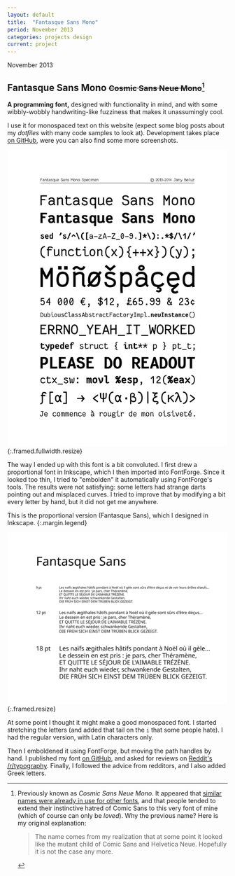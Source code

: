 ```yaml
---
layout: default
title:  "Fantasque Sans Mono"
period: November 2013
categories: projects design
current: project
---
```


<p class="meta margin time">November 2013</p>

Fantasque Sans Mono <small><del>Cosmic Sans Neue Mono</del>[^name]</small>
-------------------

[^name]:
    Previously known as *Cosmic Sans Neue Mono*. It appeared that [similar
    names were already in use for other
    fonts](https://github.com/belluzj/cosmic-sans-neue/issues/16), and that
    people tended to extend their instinctive hatred of Comic Sans to this very
    font of mine (which of course can only be *loved*). Why the previous name?
    Here is my original explanation:
    
    > The name comes from my realization that at some point it looked like the
    > mutant child of Comic Sans and Helvetica Neue. Hopefully it is not the
    > case any more.

**A programming font,**
designed with functionality in mind,
and with some wibbly-wobbly
handwriting-like fuzziness
that makes it unassumingly cool.

I use it for monospaced text on this website (expect some blog posts about my
*dotfiles* with many code samples to look at).  Development takes place [on
GitHub][fantasque-github], were you can also find some more screenshots.

![Specimen](/public/fantasquesansmono_text.svg){:.framed.fullwidth.resize}


The way I ended up with this font is a bit convoluted. I first drew a
proportional font in Inkscape, which I then imported into FontForge. Since it
looked too thin, I tried to "embolden" it automatically using FontForge's
tools. The results were not satisfying: some letters had strange darts pointing out and
misplaced curves. I tried to improve that by modifying a bit every letter by
hand, but it did not get me anywhere. 

This is the proportional version (Fantasque Sans), which I designed in Inkscape.
{:.margin.legend}

![Proportional font preview](/public/fantasquesans_text.svg){:.framed.resize}


At some point I thought it might make a good monospaced font. I started
stretching the letters (and added that tail on the `i` that some people hate).
I had the regular version, with Latin characters only.

Then I emboldened it using FontForge, but moving the path handles by hand. I
published my font [on GitHub][fantasque-github], and asked for reviews on
[Reddit's /r/typography][reddit]. Finally, I followed the advice from
redditors, and I also added Greek letters.

[fantasque-github]: https://github.com/belluzj/fantasque-sans
[reddit]: http://fr.reddit.com/r/typography/comments/1r2o23/i_created_a_free_programming_typeface_and_i_would/
